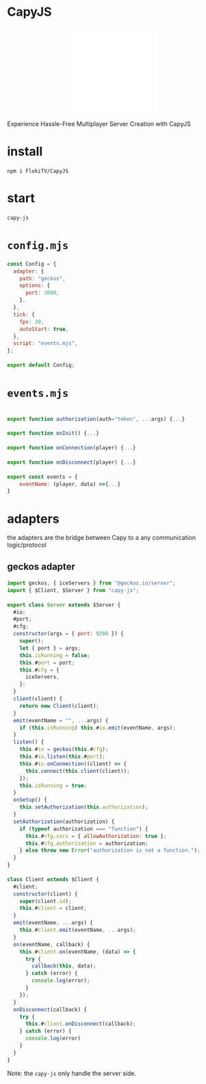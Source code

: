# CapyJS

<center>
<img src=".github/logo.svg" width="200">
</center>

Experience Hassle-Free Multiplayer Server Creation with CapyJS

# install

`npm i FlokiTV/CapyJS`

# start

`capy-js`

# `config.mjs`

```js
const Config = {
  adapter: {
    path: "geckos",
    options: {
      port: 3000,
    },
  },
  tick: {
    fps: 30,
    autoStart: true,
  },
  script: "events.mjs",
};

export default Config;
```

# `events.mjs`

```js

export function authorization(auth="token", ...args) {...}

export function onInit() {...}

export function onConnection(player) {...}

export function onDisconnect(player) {...}

export const events = {
    eventName: (player, data) =>{...}
}

```
# adapters
the adapters are the bridge between Capy to a any communication logic/protocol

## geckos adapter

```js
import geckos, { iceServers } from "@geckos.io/server";
import { $Client, $Server } from "capy-js";

export class Server extends $Server {
  #io;
  #port;
  #cfg;
  constructor(args = { port: 9208 }) {
    super();
    let { port } = args;
    this.isRunning = false;
    this.#port = port;
    this.#cfg = {
      iceServers,
    };
  }
  client(client) {
    return new Client(client);
  }
  emit(eventName = "", ...args) {
    if (this.isRunning) this.#io.emit(eventName, args);
  }
  listen() {
    this.#io = geckos(this.#cfg);
    this.#io.listen(this.#port);
    this.#io.onConnection((client) => {
      this.connect(this.client(client));
    });
    this.isRunning = true;
  }
  onSetup() {
    this.setAuthorization(this.authorization);
  }
  setAuthorization(authorization) {
    if (typeof authorization === "function") {
      this.#cfg.cors = { allowAuthorization: true };
      this.#cfg.authorization = authorization;
    } else throw new Error("authorization is not a function.");
  }
}

class Client extends $Client {
  #client;
  constructor(client) {
    super(client.id);
    this.#client = client;
  }
  emit(eventName, ...args) {
    this.#client.emit(eventName, ...args);
  }
  on(eventName, callback) {
    this.#client.on(eventName, (data) => {
      try {
        callback(this, data);
      } catch (error) {
        console.log(error);
      }
    });
  }
  onDisconnect(callback) {
    try {
      this.#client.onDisconnect(callback);
    } catch (error) {
      console.log(error)
    }
  }
}
```
Note: the `capy-js` only handle the server side.